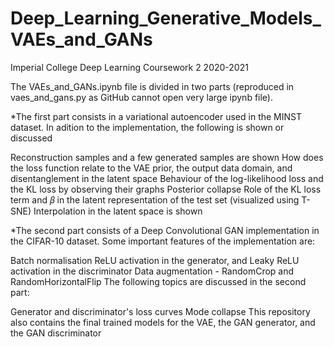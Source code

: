 # Deep_Learning_Generative_Models_VAEs_and_GANs 

Imperial College Deep Learning Coursework 2 2020-2021

The VAEs_and_GANs.ipynb file is divided in two parts (reproduced in vaes_and_gans.py as GitHub cannot open very large ipynb file).

*The first part consists in a variational autoencoder used in the MINST dataset. In adition to the implementation, the following is shown or discussed

Reconstruction samples and a few generated samples are shown
How does the loss function relate to the VAE prior, the output data domain, and disentanglement in the latent space
Behaviour of the log-likelihood loss and the KL loss by observing their graphs
Posterior collapse
Role of the KL loss term and 𝛽 in the latent representation of the test set (visualized using T-SNE)
Interpolation in the latent space is shown

*The second part consists of a Deep Convolutional GAN implementation in the CIFAR-10 dataset. Some important features of the implementation are:

Batch normalisation
ReLU activation in the generator, and Leaky ReLU activation in the discriminator
Data augmentation - RandomCrop and RandomHorizontalFlip
The following topics are discussed in the second part:

Generator and discriminator's loss curves
Mode collapse
This repository also contains the final trained models for the VAE, the GAN generator, and the GAN discriminator
